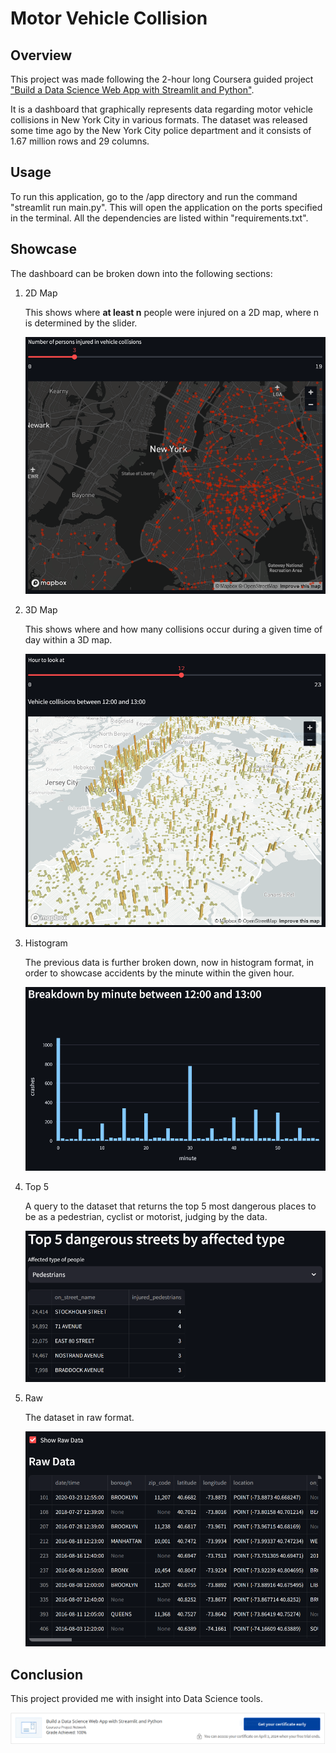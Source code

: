 # Motor Vehicle Collision

## Overview

<p>This project was made following the 2-hour long Coursera guided project <a href="https://www.coursera.org/projects/data-science-streamlit-python">"Build a Data Science Web App with Streamlit and Python"</a>.</p>
<p>It is a dashboard that graphically represents data regarding motor vehicle collisions in New York City in various formats. The dataset was released some time ago by the New York City police department and it consists of 1.67 million rows and 29 columns.</p>

## Usage

<p>To run this application, go to the /app directory and run the command "streamlit run main.py". This will open the application on the ports specified in the terminal. All the dependencies are listed within "requirements.txt".</p>

## Showcase

<p>The dashboard can be broken down into the following sections:</p>

<ol>
  <li>2D Map</li>
  <p>This shows where <b>at least n</b> people were injured on a 2D map, where n is determined by the slider.</p>
  
  ![map](https://github.com/toni-the-dude/Motor-Vehicle-Collision/blob/main/.misc/showcase2.PNG?raw=true)
  <li>3D Map</li>
  <p>This shows where and how many collisions occur during a given time of day within a 3D map.</p>
  
  ![3dmap](https://github.com/toni-the-dude/Motor-Vehicle-Collision/blob/main/.misc/showcase3.PNG?raw=true)
  <li>Histogram</li>
  <p>The previous data is further broken down, now in histogram format, in order to showcase accidents by the minute within the given hour.</p>
  
  ![hist](https://github.com/toni-the-dude/Motor-Vehicle-Collision/blob/main/.misc/showcase4.PNG?raw=true)
  <li>Top 5</li>
  <p>A query to the dataset that returns the top 5 most dangerous places to be as a pedestrian, cyclist or motorist, judging by the data.</p>
  
  ![top5](https://github.com/toni-the-dude/Motor-Vehicle-Collision/blob/main/.misc/showcase5.PNG?raw=true)
  <li>Raw</li>
  <p>The dataset in raw format.</p>
  
  ![raw](https://github.com/toni-the-dude/Motor-Vehicle-Collision/blob/main/.misc/showcase6.PNG?raw=true)
</ol>

## Conclusion

This project provided me with insight into Data Science tools.

![cert](https://github.com/toni-the-dude/Motor-Vehicle-Collision/blob/main/.misc/showcase1.PNG?raw=true)
